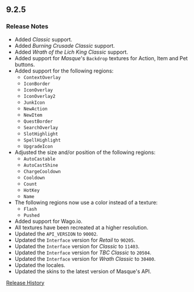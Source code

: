 ## 9.2.5

### Release Notes

- Added _Classic_ support.
- Added _Burning Crusade Classic_ support.
- Added _Wrath of the Lich King Classic_ support.
- Added support for _Masque_'s `Backdrop` textures for Action, Item and Pet buttons.
- Added support for the following regions:
  - `ContextOverlay`
  - `IconBorder`
  - `IconOverlay`
  - `IconOverlay2`
  - `JunkIcon`
  - `NewAction`
  - `NewItem`
  - `QuestBorder`
  - `SearchOverlay`
  - `SlotHighlight`
  - `SpellHighlight`
  - `UpgradeIcon`
- Adjusted the size and/or position of the following regions:
  - `AutoCastable`
  - `AutoCastShine`
  - `ChargeCooldown`
  - `Cooldown`
  - `Count`
  - `HotKey`
  - `Name`
- The following regions now use a color instead of a texture:
  - `Flash`
  - `Pushed`
- Added support for Wago.io.
- All textures have been recreated at a higher resolution.
- Updated the `API_VERSION` to `90002`.
- Updated the `Interface` version for _Retail_ to `90205`.
- Updated the `Interface` version for _Classic_ to `11403`.
- Updated the `Interface` version for _TBC Classic_ to `20504`.
- Updated the `Interface` version for _Wrath Classic_ to `30400`.
- Updated the locales.
- Updated the skins to the latest version of Masque's API.

[Release History](https://github.com/SFX-WoW/Masque_Onyx/wiki/History)

